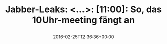 ---
retweeted: false
source: <a href="https://about.twitter.com/products/tweetdeck" rel="nofollow">TweetDeck</a>
entities:
  hashtags: []
  symbols: []
  user_mentions: []
  urls: []
display_text_range:
- '0'
- '66'
favorite_count: '3'
id_str: '702834580420689921'
truncated: false
retweet_count: '0'
id: '702834580420689921'
created_at: Thu Feb 25 12:36:36 +0000 2016
favorited: false
full_text: |-
  Jabber-Leaks:

   &lt;…&gt;: [11:00]: So, das 10Uhr-meeting fängt an
lang: de
tags:
- pesos/twitter
date: '2016-02-25T12:36:36+00:00'
src: https://twitter.com/bascht/status/702834580420689921
original_url: https://twitter.com/bascht/status/702834580420689921
type: twitter_tweet
text: |-
  Jabber-Leaks:

   &lt;…&gt;: [11:00]: So, das 10Uhr-meeting fängt an
title: |
  Jabber-Leaks:
   &lt;…&gt;: [11:00]: So, das 10Uhr-meeting fängt an

---